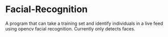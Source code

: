# Facial-Recognition
A program that can take a training set and identify individuals in a live feed using opencv facial recognition.
Currently only detects faces.
